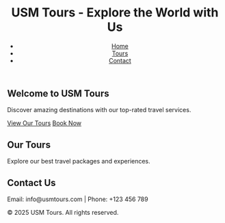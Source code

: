 <!DOCTYPE html>
<html lang="en">
<head>
    <meta charset="UTF-8">
    <meta name="viewport" content="width=device-width, initial-scale=1.0">
    <title>USM Tours</title>
    <link rel="stylesheet" href="style.css">
</head>
<body>
    <header>
        <h1>USM Tours - Explore the World with Us</h1>
        <nav>
            <ul>
                <li><a href="#home">Home</a></li>
                <li><a href="#services">Tours</a></li>
                <li><a href="#contact">Contact</a></li>
            </ul>
        </nav>
    </header>
    <section id="home">
        <h2>Welcome to USM Tours</h2>
        <p>Discover amazing destinations with our top-rated travel services.</p>
        <a href="#services" class="button">View Our Tours</a>
        <a href="#contact" class="button">Book Now</a>
    </section>
    <section id="services">
        <h2>Our Tours</h2>
        <p>Explore our best travel packages and experiences.</p>
    </section>
    <section id="contact">
        <h2>Contact Us</h2>
        <p>Email: info@usmtours.com | Phone: +123 456 789</p>
    </section>
    <footer>
        <p>&copy; 2025 USM Tours. All rights reserved.</p>
    </footer>
</body>
</html>

